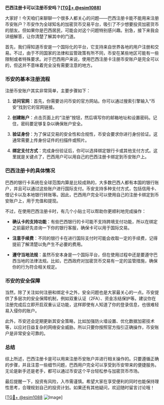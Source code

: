 **巴西注册卡可以注册币安吗？[[TG💪+ @esim1088](https://t.me/s/esim1088)]**

大家好！今天咱们来聊聊一个很多人都关心的问题——巴西注册卡能不能用来注册币安账户？币安作为全球知名的加密货币交易平台，吸引了不少想要投资加密货币的朋友。但如果你是巴西居民，可能会对这个问题特别感兴趣。别急，接下来我会详细解答，让你清楚了解其中的门道。

首先，我们得知道币安是一个国际化的平台，它支持来自世界各地的用户注册和交易。不过，由于不同国家的法律和监管政策有所不同，币安在某些地区可能有一些限制或者特殊要求。对于巴西用户来说，使用巴西注册卡注册币安账户是完全可以的，但这并不意味着完全没有需要注意的地方。

### 币安的基本注册流程

注册币安账户其实非常简单，主要步骤如下：

1. **访问官网**：首先，你需要访问币安的官方网站。你可以通过搜索引擎输入“币安”找到它的官网链接。
   
2. **创建账户**：点击页面上的“注册”按钮，然后填写你的邮箱地址和设置密码。记住，密码要足够复杂以确保账户安全。

3. **验证身份**：为了保证交易的安全性和合规性，币安会要求你进行身份验证。这通常需要上传身份证件的扫描件或照片。

4. **绑定支付方式**：完成身份验证后，你可以选择绑定银行卡或其他支付方式。这里就是关键点了，巴西用户可以用自己的巴西注册卡绑定到币安账户上。

### 巴西注册卡的具体情况

巴西的银行卡系统在全球范围内算是比较成熟的，大多数巴西人都有本国的银行账户，并且可以通过这些账户进行国际支付。币安支持多种支付方式，包括信用卡、借记卡以及本地银行转账等。因此，巴西用户完全可以使用自己的注册卡绑定到币安账户上，用于充值和提现。

不过，在使用巴西注册卡时，有几个小贴士可以帮助你更顺利地完成操作：

- **确认卡的支持功能**：有些巴西银行的卡可能不支持跨境支付功能，所以在绑定之前最好先咨询一下你的银行客服，确保卡可以用于国际交易。
  
- **注意手续费**：不同的银行卡在进行国际支付时可能会收取一定的手续费，记得提前了解清楚以免产生不必要的费用。

- **遵守当地法规**：虽然币安本身是一个国际平台，但在使用过程中还是要遵守巴西当地的法律法规。比如，巴西政府对加密货币交易有一定的监管措施，确保你的行为符合相关规定。

### 币安的安全保障

当然，除了关注如何注册和绑定卡之外，安全问题也是大家最关心的一点。币安提供了多层次的安全保障机制，例如双重认证（2FA）、资金冻结保护等。建议你在注册完成后立即开启双重认证功能，这样即使有人知道了你的登录信息，也很难轻易入侵你的账户。

此外，币安还会定期更新其安全策略，比如加强防火墙设置、优化数据加密技术等，以应对日益复杂的网络安全威胁。所以只要你按照官方指引正确操作，币安账户是非常安全可靠的。

### 总结

综上所述，巴西注册卡是可以用来注册币安账户并进行相关操作的。只要遵循正确的步骤，并且注意一些细节问题，巴西用户完全可以享受到币安带来的便捷服务。无论是新手还是老手，都可以通过币安这个平台轻松参与加密货币市场。

最后提醒一下，投资有风险，入市需谨慎。希望大家在享受便利的同时也能保持理性思考，合理规划自己的投资计划。如果还有其他疑问，欢迎随时留言讨论哦！

[[TG💪+ @esim1088](https://t.me/s/esim1088) ![Image](https://i.postimg.cc/4NQfJmqS/Snipaste-2025-05-13-00-14-12.png)]